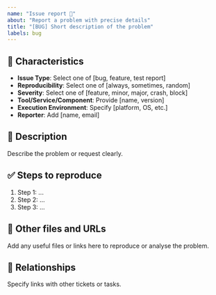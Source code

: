 ```yaml
---
name: "Issue report 🐛"
about: "Report a problem with precise details"
title: "[BUG] Short description of the problem"
labels: bug
---
```


## 🎯 Characteristics
- **Issue Type**: Select one of [bug, feature, test report]
- **Reproducibility**: Select one of [always, sometimes, random]
- **Severity**: Select one of [feature, minor, major, crash, block]
- **Tool/Service/Component**: Provide [name, version]
- **Execution Environment**: Specify [platform, OS, etc.]
- **Reporter**: Add [name, email]

## 📝 Description
Describe the problem or request clearly.

## ✅ Steps to reproduce
1. Step 1: ...
2. Step 2: ...
3. Step 3: ...

## 📂 Other files and URLs
Add any useful files or links here to reproduce or analyse the problem.

## 🔗 Relationships
Specify links with other tickets or tasks.
